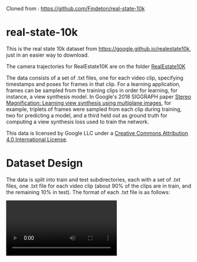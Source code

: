 Cloned from : https://github.com/Findeton/real-state-10k

# real-state-10k

This is the real state 10k dataset from https://google.github.io/realestate10k, just in an easier way to download.

The camera trajectories for RealEstate10K are on the folder [RealEstate10K](https://github.com/Findeton/real-state-10k/main/RealEstate10K) 

The data consists of a set of .txt files, one for each video clip, specifying timestamps and poses for frames in that clip. For a learning application, frames can be sampled from the training clips in order for learning, for instance, a view synthesis model. In Google's 2018 SIGGRAPH paper [Stereo Magnification: Learning view synthesis using multiplane images](https://ai.google/research/pubs/pub46965), for example, triplets of frames were sampled from each clip during training, two for predicting a model, and a third held out as ground truth for computing a view synthesis loss used to train the network.

This data is licensed by Google LLC under a [Creative Commons Attribution 4.0 International License](https://creativecommons.org/licenses/by/4.0/).

# Dataset Design

The data is split into train and test subdirectories, each with a set of .txt files, one .txt file for each video clip (about 90% of the clips are in train, and the remaining 10% in test). The format of each .txt file is as follows:

  <Video URL>
  <frame1>
  <frame2>
  <...>

where each frame line has the following 19 columns:

     1. timestamp (int: microseconds since start of video)

   2-6. camera intrinsics (float: focal_length_x, focal_length_y,
                                  principal_point_x, principal_point_y)

  7-19. camera pose (floats forming 3x4 matrix in row-major order)

The camera intrinsics can be organized into a 3x3 matrix K and the camera pose parameters into a 3x4 matrix P = [ R | t ], such that the matrix KP maps a (homogeneous) 3D point p in a world coordinate frame to a (homogeneous) 2D point in the image.

The camera intrinsics are expressed in resolution-independent normalized image coordinates, where the top left corner of the image is (0,0), and the bottom right corner of the image is (1,1). This allows for the intrinsic parameters to be applied to frames at whatever resolution they are represented on disk (or resized to prior to training), by scaling them according to the image size in pixels. For an image of resolution width x height pixels, the intrinsics matrix at the actual scale of the image is

K = [
      [ width * focal_length_x, 0,                       width * principal_point_x ],
      [ 0,                      height * focal_length_y, height * principal_point_y],
      [ 0,                      0,                       1                         ]
]


